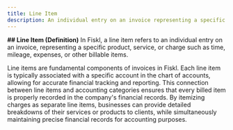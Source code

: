 ```yaml
---
title: Line Item
description: An individual entry on an invoice representing a specific product, service, or charge
---
```


**## Line Item (Definition)**
In Fiskl, a line item refers to an individual entry on an invoice, representing a specific product, service, or charge such as time, mileage, expenses, or other billable items.

Line items are fundamental components of invoices in Fiskl. Each line item is typically associated with a specific account in the chart of accounts, allowing for accurate financial tracking and reporting. This connection between line items and accounting categories ensures that every billed item is properly recorded in the company's financial records. By itemizing charges as separate line items, businesses can provide detailed breakdowns of their services or products to clients, while simultaneously maintaining precise financial records for accounting purposes.